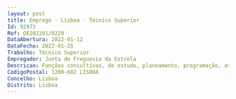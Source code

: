 ```yaml
--- 
layout: post
title: Emprego - Lisboa - Técnico Superior
Id: 92973
Ref: OE202201/0229
DataAbertura: 2022-01-12
DataFecho: 2022-01-25
Trabalho: Técnico Superior
Empregador: Junta de Freguesia da Estrela
Descricao: Funções consultivas, de estudo, planeamento, programação, avaliação e aplicação de métodos e processos de natureza técnica e ou científica, que fundamentam e preparam a decisão  a elaboração de pareceres e projetos, com diversos graus de complexidade, e a execução de outras atividades de apoio geral ou especializado nas áreas de atuação comuns, instrumentais e operativas dos órgãos e serviços. Neste quadro, as funções a desenvolver deverão incluir, entre outras, responsabilidade ao nível da coordenação, planeamento e execução de projetos, na área da saúde, em prol da comunidade e envolvendo os vários agentes do território
CodigoPostal: 1200-602 LISBOA
Concelho: Lisboa
Distrito: Lisboa
--- 
```

